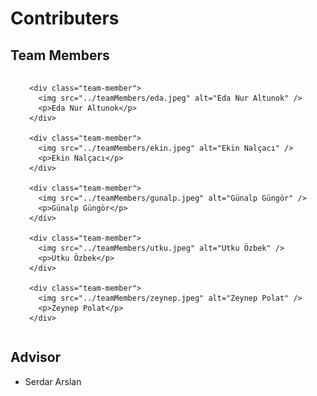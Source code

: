 # Contributers


## Team Members

<style>
    .team-container {
      display: flex;
      align-items: center;
      justify-content: center;
    }

    .team-member {
      margin: 0 10px;
      text-align: center;
    }

    .team-member img {
      width: 220px;
      height: 220px;
      object-fit: cover; 
    }
  </style>

<div class="team-container">

    <div class="team-member">
      <img src="../teamMembers/eda.jpeg" alt="Eda Nur Altunok" />
      <p>Eda Nur Altunok</p>
    </div>

    <div class="team-member">
      <img src="../teamMembers/ekin.jpeg" alt="Ekin Nalçacı" />
      <p>Ekin Nalçacı</p>
    </div>

    <div class="team-member">
      <img src="../teamMembers/gunalp.jpeg" alt="Günalp Güngör" />
      <p>Günalp Güngör</p>
    </div>

    <div class="team-member">
      <img src="../teamMembers/utku.jpeg" alt="Utku Özbek" />
      <p>Utku Özbek</p>
    </div>

    <div class="team-member">
      <img src="../teamMembers/zeynep.jpeg" alt="Zeynep Polat" />
      <p>Zeynep Polat</p>
    </div>

  </div>

## Advisor
* Serdar Arslan